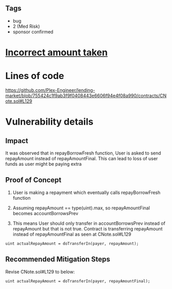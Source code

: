 ## Tags

- bug
- 2 (Med Risk)
- sponsor confirmed

# [Incorrect amount taken](https://github.com/code-423n4/2022-06-canto-findings/issues/98) 

# Lines of code

https://github.com/Plex-Engineer/lending-market/blob/755424c1f9ab3f9f0408443e6606f94e4f08a990/contracts/CNote.sol#L129


# Vulnerability details

## Impact
It was observed that in repayBorrowFresh function, User is asked to send repayAmount instead of repayAmountFinal. This can lead to loss of user funds as user might be paying extra

## Proof of Concept
1. User is making a repayment which eventually calls repayBorrowFresh function

2. Assuming repayAmount == type(uint).max, so repayAmountFinal becomes accountBorrowsPrev

3. This means User should only transfer in accountBorrowsPrev instead of repayAmount but that is not true. Contract is transferring repayAmount instead of repayAmountFinal as seen at CNote.sol#L129

```
uint actualRepayAmount = doTransferIn(payer, repayAmount);
```

## Recommended Mitigation Steps
Revise CNote.sol#L129 to below:

```
uint actualRepayAmount = doTransferIn(payer, repayAmountFinal);
```

